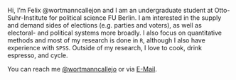 Hi, I’m Felix @wortmanncallejon and I am an undergraduate student at Otto-Suhr-Institute for political science FU Berlin.
I am interested in the supply and demand sides of elections (e.g. parties and voters), as well as electoral- and political systems more broadly.
I also focus on quantitative methods and most of my research is done in <code>R</code>, although I also have experience with <code>SPSS</code>.
Outside of my research, I love to cook, drink espresso, and cycle. 

You can reach me [@wortmanncallejo](https://twitter.com/wortmanncallejo) or via [E-Mail](mailto:felix.wortmann-callejon@fu-berlin.de).

